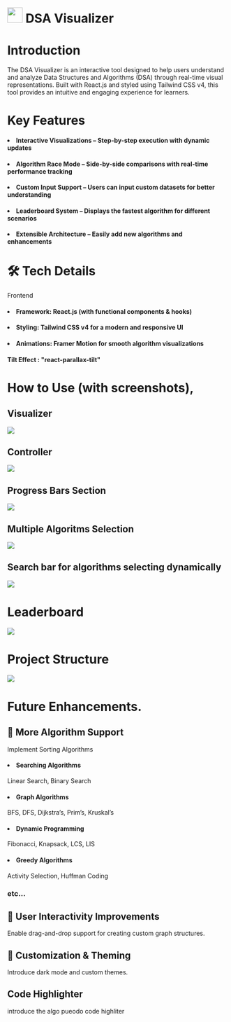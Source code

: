 # <img src="src/assets/icon.png" width="35" height="35"> DSA Visualizer

# Introduction
The DSA Visualizer is an interactive tool designed to help users understand and analyze Data Structures and Algorithms (DSA) through real-time visual representations. Built with React.js and styled using Tailwind CSS v4, this tool provides an intuitive and engaging experience for learners.

# Key Features

#### <li> Interactive Visualizations – Step-by-step execution with dynamic updates
#### <li> Algorithm Race Mode – Side-by-side comparisons with real-time performance tracking
#### <li> Custom Input Support – Users can input custom datasets for better understanding
#### <li> Leaderboard System – Displays the fastest algorithm for different scenarios
#### <li> Extensible Architecture – Easily add new algorithms and enhancements

# 🛠️ Tech Details
Frontend
#### <li> Framework: React.js (with functional components & hooks)
#### <li> Styling: Tailwind CSS v4 for a modern and responsive UI
#### <li> Animations: Framer Motion for smooth algorithm visualizations
#### Tilt Effect : "react-parallax-tilt"

# How to Use (with screenshots),
## Visualizer
<img src="public/Screenshot 2025-03-09 220222.png">

## Controller
<img src="public/image.png">

## Progress Bars Section
<img src="public/image-1.png">

## Multiple Algoritms Selection
<img src="public/image-2.png">

## Search bar for algorithms selecting dynamically
<img src="public/image-3.png">

# Leaderboard
<img src="public/image-4.png">

# Project Structure
<img src="public/Screenshot 2025-03-09 235132.png">

# Future Enhancements.
## 🔹 More Algorithm Support
Implement Sorting Algorithms


#### <li> Searching Algorithms
 Linear Search, Binary Search
#### <li> Graph Algorithms
BFS, DFS, Dijkstra’s, Prim’s, Kruskal’s
#### <li> Dynamic Programming
Fibonacci, Knapsack, LCS, LIS 
#### <li> Greedy Algorithms
Activity Selection, Huffman Coding
### etc...


## 🔹 User Interactivity Improvements
Enable drag-and-drop support for creating custom graph structures.

## 🔹 Customization & Theming
Introduce dark mode and custom themes.

## Code Highlighter
introduce the algo pueodo code highliter 
